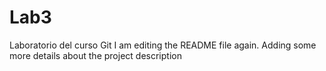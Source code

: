 # Lab3
Laboratorio del curso Git
I am editing the README file again. Adding some more details about the project description
